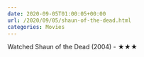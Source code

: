 ```yaml
---
date: 2020-09-05T01:00:05+00:00
url: /2020/09/05/shaun-of-the-dead.html
categories: Movies
---
```

Watched Shaun of the Dead (2004) - ★★★




